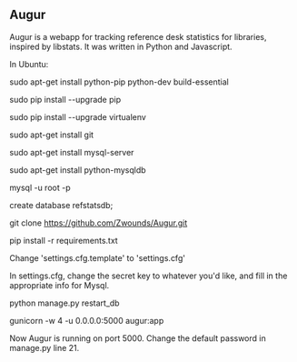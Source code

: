 ## Augur

Augur is a webapp for tracking reference desk statistics for libraries, inspired by libstats. It was written in Python and Javascript.

In Ubuntu:

sudo apt-get install python-pip python-dev build-essential 

sudo pip install --upgrade pip

sudo pip install --upgrade virtualenv

sudo apt-get install git

sudo apt-get install mysql-server

sudo apt-get install python-mysqldb

mysql -u root -p

create database refstatsdb;

git clone https://github.com/Zwounds/Augur.git

pip install -r requirements.txt

Change 'settings.cfg.template' to 'settings.cfg'

In settings.cfg, change the secret key to whatever you'd like, and fill in the appropriate info for Mysql.

python manage.py restart_db

gunicorn -w 4 -u 0.0.0.0:5000 augur:app

Now Augur is running on port 5000. Change the default password in manage.py line 21.
